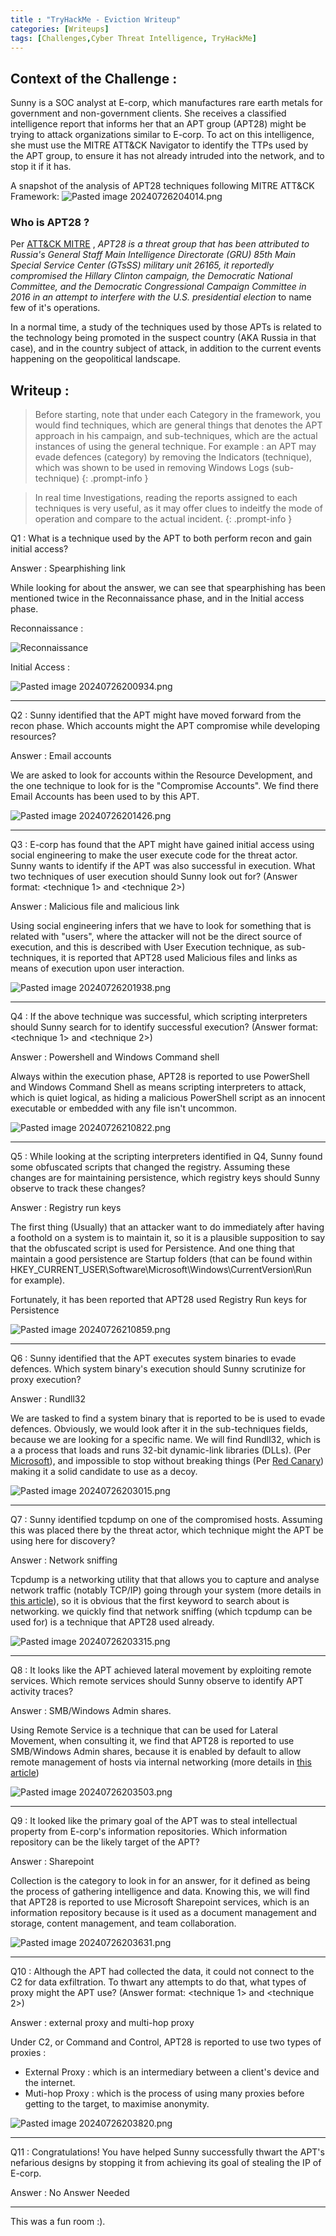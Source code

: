 ```yaml
---
title : "TryHackMe - Eviction Writeup"
categories: [Writeups]
tags: [Challenges,Cyber Threat Intelligence, TryHackMe]
---
```



## Context of the Challenge : 

Sunny is a SOC analyst at E-corp, which manufactures rare earth metals for government and non-government clients. She receives a classified intelligence report that informs her that an APT group (APT28) might be trying to attack organizations similar to E-corp. To act on this intelligence, she must use the MITRE ATT&CK Navigator to identify the TTPs used by the APT group, to ensure it has not already intruded into the network, and to stop it if it has.


A snapshot of the analysis of APT28 techniques following MITRE ATT&CK Framework:
![Pasted image 20240726204014.png](/assets/img/Pasted%20image%2020240726204014.png)


### Who is APT28 ?

Per [ATT&CK MITRE](https://attack.mitre.org/groups/G0007/) , *APT28 is a threat group that has been attributed to Russia's General Staff Main Intelligence Directorate (GRU) 85th Main Special Service Center (GTsSS) military unit 26165, it reportedly compromised the Hillary Clinton campaign, the Democratic National Committee, and the Democratic Congressional Campaign Committee in 2016 in an attempt to interfere with the U.S. presidential election* to name few of it's operations.

In a normal time, a study of the techniques used by those APTs is related to the technology being promoted in the suspect country (AKA Russia in that case), and in the country subject of attack, in addition to the current events happening on the geopolitical landscape.



## Writeup :


> Before starting, note that under each Category in the framework, you would find techniques, which are general things that denotes the APT approach in his campaign, and sub-techniques, which are the actual instances of using the general technique.
For example : an APT may evade defences (category) by removing the Indicators (technique), which was shown to be used in removing Windows Logs (sub-technique) 
{: .prompt-info }



> In real time Investigations, reading the reports assigned to each techniques is very useful, as it may offer clues to indeitfy the mode of operation and compare to the actual incident. 
{: .prompt-info }


Q1 : What is a technique used by the APT to both perform recon and gain initial access?

Answer : Spearphishing link

While looking for about the answer, we can see that spearphishing has been mentioned twice in the Reconnaissance phase, and in the Initial access phase.


Reconnaissance :

![Reconnaissance](/assets/img/Pasted%20image%2020240726200812.png)

Initial Access : 

![Pasted image 20240726200934.png](/assets/img/Pasted%20image%2020240726200934.png)

---

Q2 : Sunny identified that the APT might have moved forward from the recon phase. Which accounts might the APT compromise while developing resources?

Answer : Email accounts

We are asked to look for accounts within the Resource Development, and the one technique to look for is the "Compromise Accounts". We find  there Email Accounts has been used to by this APT.

![Pasted image 20240726201426.png](/assets/img/Pasted%20image%2020240726201426.png)

----

Q3 : E-corp has found that the APT might have gained initial access using social engineering to make the user execute code for the threat actor. Sunny wants to identify if the APT was also successful in execution. What two techniques of user execution should Sunny look out for? (Answer format: <technique 1> and <technique 2>)

Answer : Malicious file and malicious link

Using social engineering infers that we have to look for something that is related with "users", where the attacker will not be the direct source of execution, and this is described with User Execution technique, as sub-techniques, it is reported that APT28 used Malicious files and links as means of execution upon user interaction. 


![Pasted image 20240726201938.png](/assets/img/Pasted%20image%2020240726201938.png)

----

Q4 : If the above technique was successful, which scripting interpreters should Sunny search for to identify successful execution? (Answer format: <technique 1> and <technique 2>)

Answer : Powershell and Windows Command shell

Always within the execution phase, APT28 is reported to use PowerShell and Windows Command Shell as means scripting interpreters to attack, which is quiet logical, as hiding a malicious PowerShell script as an innocent executable or embedded with any file isn't uncommon.


![Pasted image 20240726210822.png](/assets/img/Pasted%20image%2020240726210822.png)


----

Q5 : While looking at the scripting interpreters identified in Q4, Sunny found some obfuscated scripts that changed the registry. Assuming these changes are for maintaining persistence, which registry keys should Sunny observe to track these changes?

Answer : Registry run keys

The first thing (Usually) that an attacker want to do immediately after having a foothold on a system is to maintain it, so it is a plausible supposition to say that the obfuscated script is used for Persistence.
And one thing that maintain a good persistence are Startup folders (that can be found within HKEY_CURRENT_USER\Software\Microsoft\Windows\CurrentVersion\Run for example).

Fortunately, it has been reported that APT28 used Registry Run keys for Persistence

![Pasted image 20240726210859.png](/assets/img/Pasted%20image%2020240726210859.png)

----

Q6 : Sunny identified that the APT executes system binaries to evade defences. Which system binary's execution should Sunny scrutinize for proxy execution?

Answer : Rundll32


We are tasked to find a system binary that is reported to be is used to evade defences. Obviously, we would look after it in the sub-techniques fields, because we are looking for a specific name.
We will find Rundll32, which is a a process that loads and runs 32-bit dynamic-link libraries (DLLs). (Per [Microsoft](https://learn.microsoft.com/en-us/windows-server/administration/windows-commands/rundll32)), and impossible to stop without breaking things (Per [Red Canary](https://redcanary.com/threat-detection-report/techniques/rundll32/#:~:text=Like%20other%20prevalent%20ATT%26CK%20techniques,or%20disabled%20without%20breaking%20things.)) making it a solid candidate to use as a decoy.


![Pasted image 20240726203015.png](/assets/img/Pasted%20image%2020240726203015.png)

----

Q7 : Sunny identified tcpdump on one of the compromised hosts. Assuming this was placed there by the threat actor, which technique might the APT be using here for discovery?

Answer : Network sniffing 


Tcpdump is a networking utility that that allows you to capture and analyse network traffic (notably TCP/IP) going through your system (more details in [this article](https://opensource.com/article/18/10/introduction-tcpdump)), so it is obvious that the first keyword to search about is networking.
we quickly find that network sniffing (which tcpdump can be used for) is a technique that APT28 used already.


![Pasted image 20240726203315.png](/assets/img/Pasted%20image%2020240726203315.png)

---

Q8 : It looks like the APT achieved lateral movement by exploiting remote services. Which remote services should Sunny observe to identify APT activity traces?

Answer : SMB/Windows Admin shares.

Using Remote Service is a technique that can be used for Lateral Movement, when consulting it, we find that APT28 is reported to use SMB/Windows Admin shares, because it is enabled by default to allow remote management of hosts via internal networking (more details in [this article](https://redcanary.com/threat-detection-report/techniques/windows-admin-shares/))

![Pasted image 20240726203503.png](/assets/img/Pasted%20image%2020240726203503.png)

---

Q9 : It looked like the primary goal of the APT was to steal intellectual property from E-corp's information repositories. Which information repository can be the likely target of the APT?

Answer : Sharepoint

Collection is the category to look in for an answer, for it defined as being the process of gathering intelligence and data. Knowing this, we will find that APT28 is reported to use Microsoft Sharepoint services, which is an information repository because is it used as a document management and storage, content management, and team collaboration.

![Pasted image 20240726203631.png](/assets/img/Pasted%20image%2020240726203631.png)

---

Q10 : Although the APT had collected the data, it could not connect to the C2 for data exfiltration. To thwart any attempts to do that, what types of proxy might the APT use? (Answer format: <technique 1> and <technique 2>)


Answer : external proxy and multi-hop proxy

Under C2, or Command and Control, APT28 is reported to use two types of proxies : 
- External Proxy : which is an intermediary between a client's device and the internet.
- Muti-hop Proxy : which is the process of using many proxies before getting to the target, to maximise anonymity.

![Pasted image 20240726203820.png](/assets/img/Pasted%20image%2020240726203820.png)

----


Q11 : Congratulations! You have helped Sunny successfully thwart the APT's nefarious designs by stopping it from achieving its goal of stealing the IP of E-corp.

Answer : No Answer Needed


---

This was a fun room :).